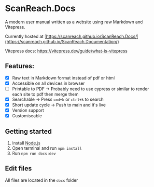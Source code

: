 # ScanReach.Docs

A modern user manual written as a website using raw Markdown and Vitepress.

Currently hosted at [https://scanreach.github.io/ScanReach.Docs/](https://scanreach.github.io/ScanReach.Documentation/)

Vitepress docs: https://vitepress.dev/guide/what-is-vitepress

## Features:

- [x] Raw text in Markdown format instead of pdf or html
- [x] Accessible on all devices in browser
- [ ] Printable to PDF -> Probably need to use cypress or similar to render each site to pdf then merge them
- [x] Searchable -> Press `cmd+k` or `ctrl+k` to search
- [x] Short update cycle -> Push to main and it's live
- [x] Version support
- [x] Customiseable

## Getting started

1. Install [Node.js](https://nodejs.org/en/download/)
2. Open terminal and run `npm install`
3. Run `npm run docs:dev`

## Edit files

All files are located in the `docs` folder
